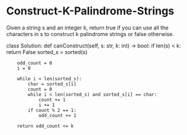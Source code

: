 # Construct-K-Palindrome-Strings

Given a string s and an integer k, return true if you can use all the characters in s to construct k palindrome strings or false otherwise.

class Solution:
    def canConstruct(self, s: str, k: int) -> bool:
        if len(s) < k:
            return False
        sorted_s = sorted(s)
        
        odd_count = 0
        i = 0
        
        while i < len(sorted_s):
            char = sorted_s[i]
            count = 0
            while i < len(sorted_s) and sorted_s[i] == char:
                count += 1
                i += 1
            if count % 2 == 1:
                odd_count += 1
        
        return odd_count <= k
